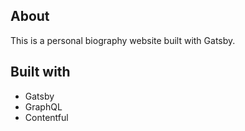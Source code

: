 ##  About
This is a personal biography website built with Gatsby.

##  Built with
- Gatsby
- GraphQL
- Contentful
